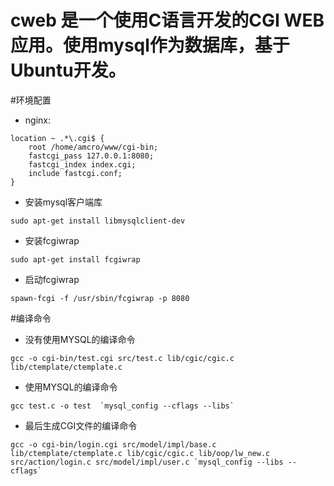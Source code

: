 # cweb 是一个使用C语言开发的CGI WEB应用。使用mysql作为数据库，基于Ubuntu开发。

#环境配置
* nginx:
```
location ~ .*\.cgi$ {
    root /home/amcro/www/cgi-bin;
    fastcgi_pass 127.0.0.1:8080;
    fastcgi_index index.cgi;
    include fastcgi.conf;
}
```
* 安装mysql客户端库
```
sudo apt-get install libmysqlclient-dev
```
* 安装fcgiwrap
```
sudo apt-get install fcgiwrap
```
* 启动fcgiwrap
```
spawn-fcgi -f /usr/sbin/fcgiwrap -p 8080
```

#编译命令
* 没有使用MYSQL的编译命令
```
gcc -o cgi-bin/test.cgi src/test.c lib/cgic/cgic.c lib/ctemplate/ctemplate.c
```
* 使用MYSQL的编译命令
```
gcc test.c -o test  `mysql_config --cflags --libs`
```

* 最后生成CGI文件的编译命令
```
gcc -o cgi-bin/login.cgi src/model/impl/base.c lib/ctemplate/ctemplate.c lib/cgic/cgic.c lib/oop/lw_new.c src/action/login.c src/model/impl/user.c `mysql_config --libs --cflags`
```
